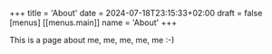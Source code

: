 +++
title = 'About'
date = 2024-07-18T23:15:33+02:00
draft = false
[menus]
    [[menus.main]]
        name = 'About'
+++

This is a page about me, me, me, me, me :-)

